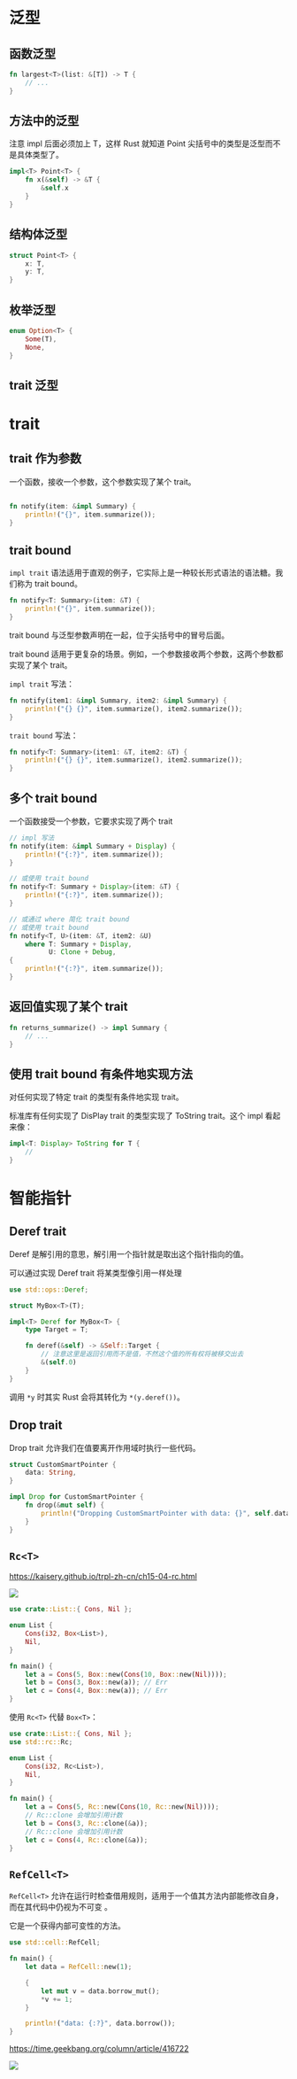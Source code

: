 # 泛型

## 函数泛型

```rust
fn largest<T>(list: &[T]) -> T {
    // ...
}
```

## 方法中的泛型

注意 impl 后面必须加上 T，这样 Rust 就知道 Point 尖括号中的类型是泛型而不是具体类型了。

```rust
impl<T> Point<T> {
    fn x(&self) -> &T {
        &self.x
    }
}
```

## 结构体泛型

```rust
struct Point<T> {
    x: T,
    y: T,
}
```

## 枚举泛型

```rust
enum Option<T> {
    Some(T),
    None,
}
```

## trait 泛型




# trait

## trait 作为参数

一个函数，接收一个参数，这个参数实现了某个 trait。

```rust

fn notify(item: &impl Summary) {
    println!("{}", item.summarize());
}
```

## trait bound

`impl trait` 语法适用于直观的例子，它实际上是一种较长形式语法的语法糖。我们称为 trait bound。

```rust
fn notify<T: Summary>(item: &T) {
    println!("{}", item.summarize());
}
```

trait bound 与泛型参数声明在一起，位于尖括号中的冒号后面。

trait bound 适用于更复杂的场景。例如，一个参数接收两个参数，这两个参数都实现了某个 trait。

`impl trait` 写法：

```rust
fn notify(item1: &impl Summary, item2: &impl Summary) {
    println!("{} {}", item.summarize(), item2.summarize());
}
```

`trait bound` 写法：

```rust
fn notify<T: Summary>(item1: &T, item2: &T) {
    println!("{} {}", item.summarize(), item2.summarize());
}
```

## 多个 trait bound

一个函数接受一个参数，它要求实现了两个 trait

```rust
// impl 写法
fn notify(item: &impl Summary + Display) {
    println!("{:?}", item.summarize());
}

// 或使用 trait bound
fn notify<T: Summary + Display>(item: &T) {
    println!("{:?}", item.summarize());
}

// 或通过 where 简化 trait bound
// 或使用 trait bound
fn notify<T, U>(item: &T, item2: &U) 
    where T: Summary + Display,
          U: Clone + Debug,
{
    println!("{:?}", item.summarize());
}
```

## 返回值实现了某个 trait

```rust
fn returns_summarize() -> impl Summary {
    // ...
}
```

## 使用 trait bound 有条件地实现方法

对任何实现了特定 trait 的类型有条件地实现 trait。

标准库有任何实现了 DisPlay trait 的类型实现了 ToString trait。这个 impl 看起来像：

```rust
impl<T: Display> ToString for T {
    // 
}
```

# 智能指针

## Deref trait

Deref 是解引用的意思，解引用一个指针就是取出这个指针指向的值。

可以通过实现 Deref trait 将某类型像引用一样处理

```rust
use std::ops::Deref;

struct MyBox<T>(T);

impl<T> Deref for MyBox<T> {
    type Target = T;

    fn deref(&self) -> &Self::Target {
        // 注意这里是返回引用而不是值，不然这个值的所有权将被移交出去
        &(self.0)
    }
}
```

调用 `*y` 时其实 Rust 会将其转化为 `*(y.deref())`。

## Drop trait

Drop trait 允许我们在值要离开作用域时执行一些代码。

```rust
struct CustomSmartPointer {
    data: String,
}

impl Drop for CustomSmartPointer {
    fn drop(&mut self) {
        println!("Dropping CustomSmartPointer with data: {}", self.data);
    }
}
```

## `Rc<T>`

https://kaisery.github.io/trpl-zh-cn/ch15-04-rc.html

![](https://kaisery.github.io/trpl-zh-cn/img/trpl15-03.svg)

```rust
use crate::List::{ Cons, Nil };

enum List {
    Cons(i32, Box<List>),
    Nil,
}

fn main() {
    let a = Cons(5, Box::new(Cons(10, Box::new(Nil))));
    let b = Cons(3, Box::new(a)); // Err
    let c = Cons(4, Box::new(a)); // Err
}
```

使用 `Rc<T>` 代替 `Box<T>`：

```rust
use crate::List::{ Cons, Nil };
use std::rc::Rc;

enum List {
    Cons(i32, Rc<List>),
    Nil,
}

fn main() {
    let a = Cons(5, Rc::new(Cons(10, Rc::new(Nil))));
    // Rc::clone 会增加引用计数
    let b = Cons(3, Rc::clone(&a));
    // Rc::clone 会增加引用计数
    let c = Cons(4, Rc::clone(&a));
}
```

## `RefCell<T>`

`RefCell<T>` 允许在运行时检查借用规则，适用于一个值其方法内部能修改自身，而在其代码中仍视为不可变 。

它是一个获得内部可变性的方法。


```rust
use std::cell::RefCell;

fn main() {
    let data = RefCell::new(1);

    {
        let mut v = data.borrow_mut();
        *v += 1;
    }

    println!("data: {:?}", data.borrow());
}
```

https://time.geekbang.org/column/article/416722

![](https://static001.geekbang.org/resource/image/fc/86/fc524d667fabeec0a8a22d0e10531086.jpg?wh=3387x1982)